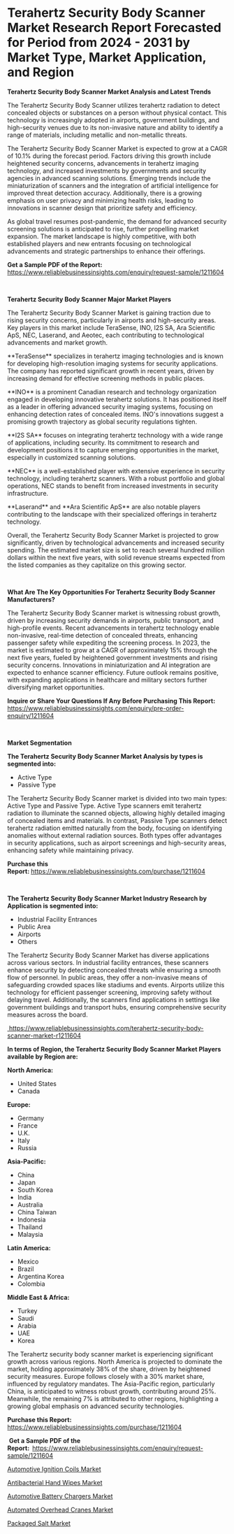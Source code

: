 <p><h1>Terahertz Security Body Scanner Market Research Report Forecasted for Period from 2024 -  2031 by Market Type, Market Application, and Region</h1></p><p><strong>Terahertz Security Body Scanner Market Analysis and Latest Trends</strong></p>
<p><p>The Terahertz Security Body Scanner utilizes terahertz radiation to detect concealed objects or substances on a person without physical contact. This technology is increasingly adopted in airports, government buildings, and high-security venues due to its non-invasive nature and ability to identify a range of materials, including metallic and non-metallic threats.</p><p>The Terahertz Security Body Scanner Market is expected to grow at a CAGR of 10.1% during the forecast period. Factors driving this growth include heightened security concerns, advancements in terahertz imaging technology, and increased investments by governments and security agencies in advanced scanning solutions. Emerging trends include the miniaturization of scanners and the integration of artificial intelligence for improved threat detection accuracy. Additionally, there is a growing emphasis on user privacy and minimizing health risks, leading to innovations in scanner design that prioritize safety and efficiency.</p><p>As global travel resumes post-pandemic, the demand for advanced security screening solutions is anticipated to rise, further propelling market expansion. The market landscape is highly competitive, with both established players and new entrants focusing on technological advancements and strategic partnerships to enhance their offerings.</p></p>
<p><strong>Get a Sample PDF of the Report:&nbsp;</strong> <a href="https://www.reliablebusinessinsights.com/enquiry/request-sample/1211604?utm_campaign=1091&utm_medium=2&utm_source=Github&utm_content=ia&utm_term=18112024&utm_id=terahertz-security-body-scanner">https://www.reliablebusinessinsights.com/enquiry/request-sample/1211604</a></p>
<p>&nbsp;</p>
<p><strong>Terahertz Security Body Scanner Major Market Players</strong></p>
<p><p>The Terahertz Security Body Scanner Market is gaining traction due to rising security concerns, particularly in airports and high-security areas. Key players in this market include TeraSense, INO, I2S SA, Ara Scientific ApS, NEC, Laserand, and Aeotec, each contributing to technological advancements and market growth.</p><p>**TeraSense** specializes in terahertz imaging technologies and is known for developing high-resolution imaging systems for security applications. The company has reported significant growth in recent years, driven by increasing demand for effective screening methods in public places.</p><p>**INO** is a prominent Canadian research and technology organization engaged in developing innovative terahertz solutions. It has positioned itself as a leader in offering advanced security imaging systems, focusing on enhancing detection rates of concealed items. INO's innovations suggest a promising growth trajectory as global security regulations tighten.</p><p>**I2S SA** focuses on integrating terahertz technology with a wide range of applications, including security. Its commitment to research and development positions it to capture emerging opportunities in the market, especially in customized scanning solutions.</p><p>**NEC** is a well-established player with extensive experience in security technology, including terahertz scanners. With a robust portfolio and global operations, NEC stands to benefit from increased investments in security infrastructure.</p><p>**Laserand** and **Ara Scientific ApS** are also notable players contributing to the landscape with their specialized offerings in terahertz technology.</p><p>Overall, the Terahertz Security Body Scanner Market is projected to grow significantly, driven by technological advancements and increased security spending. The estimated market size is set to reach several hundred million dollars within the next five years, with solid revenue streams expected from the listed companies as they capitalize on this growing sector.</p></p>
<p>&nbsp;</p>
<p><strong>What Are The Key Opportunities For Terahertz Security Body Scanner Manufacturers?</strong></p>
<p><p>The Terahertz Security Body Scanner market is witnessing robust growth, driven by increasing security demands in airports, public transport, and high-profile events. Recent advancements in terahertz technology enable non-invasive, real-time detection of concealed threats, enhancing passenger safety while expediting the screening process. In 2023, the market is estimated to grow at a CAGR of approximately 15% through the next five years, fueled by heightened government investments and rising security concerns. Innovations in miniaturization and AI integration are expected to enhance scanner efficiency. Future outlook remains positive, with expanding applications in healthcare and military sectors further diversifying market opportunities.</p></p>
<p><strong>Inquire or Share Your Questions If Any Before Purchasing This Report:</strong> <a href="https://www.reliablebusinessinsights.com/enquiry/pre-order-enquiry/1211604?utm_campaign=1091&utm_medium=2&utm_source=Github&utm_content=ia&utm_term=18112024&utm_id=terahertz-security-body-scanner">https://www.reliablebusinessinsights.com/enquiry/pre-order-enquiry/1211604</a></p>
<p>&nbsp;</p>
<p><strong>Market Segmentation</strong></p>
<p><strong>The Terahertz Security Body Scanner Market Analysis by types is segmented into:</strong></p>
<p><ul><li>Active Type</li><li>Passive Type</li></ul></p>
<p><p>The Terahertz Security Body Scanner market is divided into two main types: Active Type and Passive Type. Active Type scanners emit terahertz radiation to illuminate the scanned objects, allowing highly detailed imaging of concealed items and materials. In contrast, Passive Type scanners detect terahertz radiation emitted naturally from the body, focusing on identifying anomalies without external radiation sources. Both types offer advantages in security applications, such as airport screenings and high-security areas, enhancing safety while maintaining privacy.</p></p>
<p><strong>Purchase this Report:&nbsp;</strong><a href="https://www.reliablebusinessinsights.com/purchase/1211604?utm_campaign=1091&utm_medium=2&utm_source=Github&utm_content=ia&utm_term=18112024&utm_id=terahertz-security-body-scanner">https://www.reliablebusinessinsights.com/purchase/1211604</a></p>
<p>&nbsp;</p>
<p><strong>The Terahertz Security Body Scanner Market Industry Research by Application is segmented into:</strong></p>
<p><ul><li>Industrial Facility Entrances</li><li>Public Area</li><li>Airports</li><li>Others</li></ul></p>
<p><p>The Terahertz Security Body Scanner Market has diverse applications across various sectors. In industrial facility entrances, these scanners enhance security by detecting concealed threats while ensuring a smooth flow of personnel. In public areas, they offer a non-invasive means of safeguarding crowded spaces like stadiums and events. Airports utilize this technology for efficient passenger screening, improving safety without delaying travel. Additionally, the scanners find applications in settings like government buildings and transport hubs, ensuring comprehensive security measures across the board.</p></p>
<p><a href="https://www.reliablebusinessinsights.com/terahertz-security-body-scanner-market-r1211604?utm_campaign=1091&utm_medium=2&utm_source=Github&utm_content=ia&utm_term=18112024&utm_id=terahertz-security-body-scanner">&nbsp;https://www.reliablebusinessinsights.com/terahertz-security-body-scanner-market-r1211604</a></p>
<p><strong>In terms of Region, the Terahertz Security Body Scanner Market Players available by Region are:</strong></p>
<p>
    <p> <strong> North America: </strong>
        <ul>
            <li>United States</li>
            <li>Canada</li>
        </ul>
        </p> 
    <p> <strong> Europe: </strong>
        <ul>
            <li>Germany</li>
            <li>France</li>
            <li>U.K.</li>
            <li>Italy</li>
            <li>Russia</li>
        </ul>
        </p> 
    <p> <strong> Asia-Pacific: </strong>
        <ul>
            <li>China</li>
            <li>Japan</li>
            <li>South Korea</li>
            <li>India</li>
            <li>Australia</li>
            <li>China Taiwan</li>
            <li>Indonesia</li>
            <li>Thailand</li>
            <li>Malaysia</li>
        </ul>
        </p> 
    <p> <strong> Latin America: </strong>
        <ul>
            <li>Mexico</li>
            <li>Brazil</li>
            <li>Argentina Korea</li>
            <li>Colombia</li>
        </ul>
        </p> 
    <p> <strong> Middle East & Africa: </strong>
        <ul>
            <li>Turkey</li>
            <li>Saudi</li>
            <li>Arabia</li>
            <li>UAE</li>
            <li>Korea</li>
        </ul>
    </p>
    </p>
<p><p>The Terahertz security body scanner market is experiencing significant growth across various regions. North America is projected to dominate the market, holding approximately 38% of the share, driven by heightened security measures. Europe follows closely with a 30% market share, influenced by regulatory mandates. The Asia-Pacific region, particularly China, is anticipated to witness robust growth, contributing around 25%. Meanwhile, the remaining 7% is attributed to other regions, highlighting a growing global emphasis on advanced security technologies.</p></p>
<p><strong>Purchase this Report: </strong><a href="https://www.reliablebusinessinsights.com/purchase/1211604?utm_campaign=1091&utm_medium=2&utm_source=Github&utm_content=ia&utm_term=18112024&utm_id=terahertz-security-body-scanner">https://www.reliablebusinessinsights.com/purchase/1211604</a></p>
<p>&nbsp;<strong>Get a Sample PDF of the Report:&nbsp;&nbsp;</strong><a href="https://www.reliablebusinessinsights.com/enquiry/request-sample/1211604?utm_campaign=1091&utm_medium=2&utm_source=Github&utm_content=ia&utm_term=18112024&utm_id=terahertz-security-body-scanner">https://www.reliablebusinessinsights.com/enquiry/request-sample/1211604</a></p>
<p><strong></strong></p>
<p><p><a href="https://www.linkedin.com/pulse/automotive-ignition-coils-market-shifts-strategic-analysis-rdelf?utm_campaign=1091&utm_medium=2&utm_source=Github&utm_content=ia&utm_term=18112024&utm_id=terahertz-security-body-scanner">Automotive Ignition Coils Market</a></p><p><a href="https://github.com/GenaGaines34/Market-Research-Report-List-1/blob/main/antibacterial-hand-wipes-market.md?utm_campaign=1091&utm_medium=2&utm_source=Github&utm_content=ia&utm_term=18112024&utm_id=terahertz-security-body-scanner">Antibacterial Hand Wipes Market</a></p><p><a href="https://www.linkedin.com/pulse/global-automotive-battery-chargers-market-exploring-share-dl32f?utm_campaign=1091&utm_medium=2&utm_source=Github&utm_content=ia&utm_term=18112024&utm_id=terahertz-security-body-scanner">Automotive Battery Chargers Market</a></p><p><a href="https://issuu.com/reportprime-2/docs/automated-overhead-cranes-market-si_1512c2195accd9?utm_campaign=1091&utm_medium=2&utm_source=Github&utm_content=ia&utm_term=18112024&utm_id=terahertz-security-body-scanner">Automated Overhead Cranes Market</a></p><p><a href="https://github.com/kric8bmkinds/Market-Research-Report-List-1/blob/main/packaged-salt-market.md?utm_campaign=1091&utm_medium=2&utm_source=Github&utm_content=ia&utm_term=18112024&utm_id=terahertz-security-body-scanner">Packaged Salt Market</a></p></p>